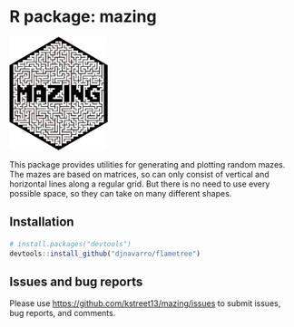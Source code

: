 # R package: mazing

<img src=inst/mazing.png height="200">

This package provides utilities for generating and plotting random mazes. The mazes are based on matrices, so can only consist of vertical and horizontal lines along a regular grid. But there is no need to use every possible space, so they can take on many different shapes.

## Installation

```r
# install.packages("devtools")
devtools::install_github("djnavarro/flametree")
```

## Issues and bug reports

Please use https://github.com/kstreet13/mazing/issues to submit issues, bug reports, and comments.

